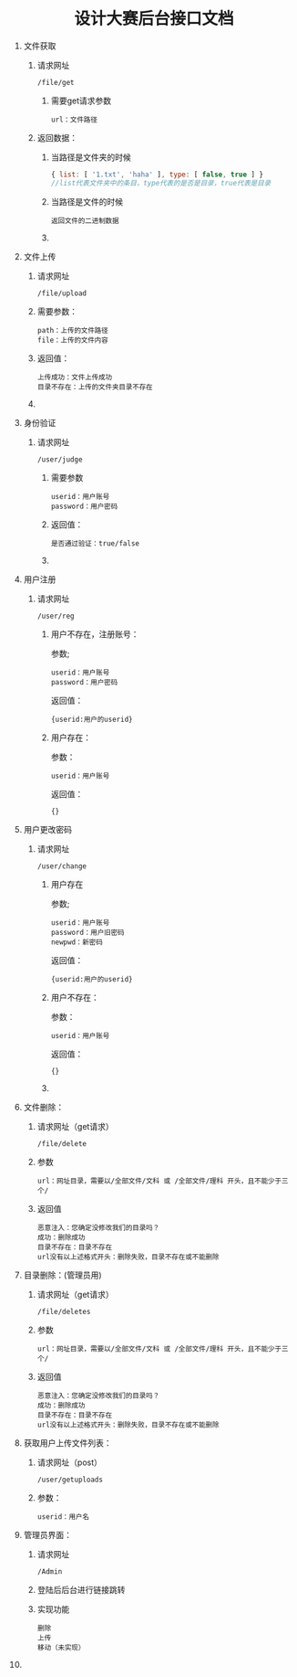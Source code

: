 <h1><center>设计大赛后台接口文档</center></h1>

1. 文件获取

   1. 请求网址

      ```
      /file/get
      ```

      1. 需要get请求参数

         ```
         url：文件路径
         ```

   2. 返回数据：

      1. 当路径是文件夹的时候

         ```javascript
         { list: [ '1.txt', 'haha' ], type: [ false, true ] }
         //list代表文件夹中的条目，type代表的是否是目录，true代表是目录
         ```

      2. 当路径是文件的时候

         ```
         返回文件的二进制数据
         ```

      3. 

2. 文件上传

   1. 请求网址

      ```
      /file/upload
      ```

   2. 需要参数：

      ```
      path：上传的文件路径
      file：上传的文件内容
      ```

   3. 返回值：

      ```
      上传成功：文件上传成功
      目录不存在：上传的文件夹目录不存在
      ```

   4. 

3. 身份验证

   1. 请求网址

      ```
      /user/judge
      ```

      1. 需要参数
         ```
         userid：用户账号
         password：用户密码
         ```

      2. 返回值：

         ```
         是否通过验证：true/false
         ```

      3. 

4. 用户注册

   1. 请求网址

      ```
      /user/reg
      ```

      1. 用户不存在，注册账号：

         参数;

         ```pla
         userid：用户账号
         password：用户密码
         ```

         返回值：

         ```
         {userid:用户的userid}
         ```

      2. 用户存在：

         参数：

         ```
         userid：用户账号
         ```

         返回值：

         ```
         {}
         ```

5. 用户更改密码

   1. 请求网址

      ```
      /user/change
      ```

      1. 用户存在

         参数;

         ```pla
         userid：用户账号
         password：用户旧密码
         newpwd：新密码
         ```

         返回值：

         ```
         {userid:用户的userid}
         ```

      2. 用户不存在：

         参数：

         ```
         userid：用户账号
         ```

         返回值：

         ```
         {}
         ```

      1. 

6. 文件删除：

   1. 请求网址（get请求）

      ```
      /file/delete
      ```

   2. 参数

      ```
      url：网址目录，需要以/全部文件/文科 或 /全部文件/理科 开头，且不能少于三个/
      ```

   3. 返回值

      ```
      恶意注入：您确定没修改我们的目录吗？
      成功：删除成功
      目录不存在：目录不存在
      url没有以上述格式开头：删除失败，目录不存在或不能删除
      ```

7. 目录删除：(管理员用)

   1. 请求网址（get请求）

      ```
      /file/deletes
      ```

   2. 参数

      ```
      url：网址目录，需要以/全部文件/文科 或 /全部文件/理科 开头，且不能少于三个/
      ```

   3. 返回值

      ```
      恶意注入：您确定没修改我们的目录吗？
      成功：删除成功
      目录不存在：目录不存在
      url没有以上述格式开头：删除失败，目录不存在或不能删除
      ```

8. 获取用户上传文件列表：

   1. 请求网址（post）

      ```
      /user/getuploads
      ```

   2. 参数：

      ```
      userid：用户名
      ```

9. 管理员界面：

   1. 请求网址

      ```
      /Admin
      ```

   2. 登陆后后台进行链接跳转

   3. 实现功能

      ```
      删除
      上传
      移动（未实现）
      ```

10. 

